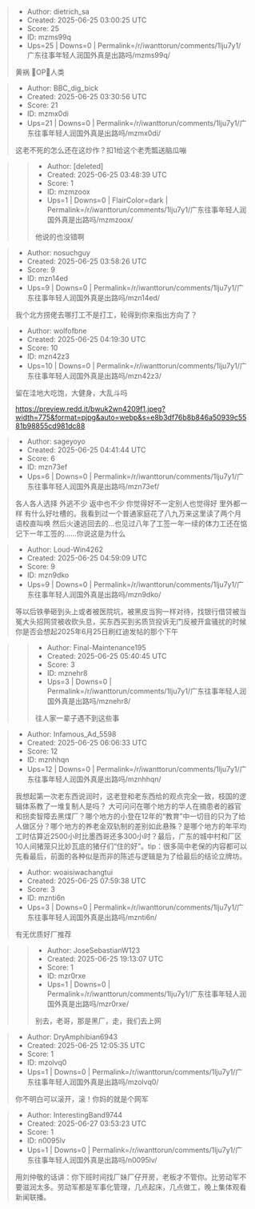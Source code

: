 > - Author: dietrich_sa
> - Created: 2025-06-25 03:00:25 UTC
> - Score: 25
> - ID: mzms99q
> - Ups=25 | Downs=0 | Permalink=/r/iwanttorun/comments/1lju7y1/广东往事年轻人润国外真是出路吗/mzms99q/
>
> 黄祸 🫷OP🫸人类

> - Author: BBC_dig_bick
> - Created: 2025-06-25 03:30:56 UTC
> - Score: 21
> - ID: mzmx0di
> - Ups=21 | Downs=0 | Permalink=/r/iwanttorun/comments/1lju7y1/广东往事年轻人润国外真是出路吗/mzmx0di/
>
> 这老不死的怎么还在这炒作？扣1给这个老秃瓢送脑瓜嘣

>> - Author: [deleted]
>> - Created: 2025-06-25 03:48:39 UTC
>> - Score: 1
>> - ID: mzmzoox
>> - Ups=1 | Downs=0 | FlairColor=dark | Permalink=/r/iwanttorun/comments/1lju7y1/广东往事年轻人润国外真是出路吗/mzmzoox/
>>
>> 他说的也没错啊

> - Author: nosuchguy
> - Created: 2025-06-25 03:58:26 UTC
> - Score: 9
> - ID: mzn14ed
> - Ups=9 | Downs=0 | Permalink=/r/iwanttorun/comments/1lju7y1/广东往事年轻人润国外真是出路吗/mzn14ed/
>
> 我个北方捞佬去哪打工不是打工，轮得到你来指出方向了？

> - Author: wolfofbne
> - Created: 2025-06-25 04:19:30 UTC
> - Score: 10
> - ID: mzn42z3
> - Ups=10 | Downs=0 | Permalink=/r/iwanttorun/comments/1lju7y1/广东往事年轻人润国外真是出路吗/mzn42z3/
>
> 留在洼地大吃饱，大健身，大乱斗吗
> 
> https://preview.redd.it/bwuk2wn4209f1.jpeg?width=775&format=pjpg&auto=webp&s=e8b3df76b8b846a50939c5581b98855cd981dc88

> - Author: sageyoyo
> - Created: 2025-06-25 04:41:44 UTC
> - Score: 6
> - ID: mzn73ef
> - Ups=6 | Downs=0 | Permalink=/r/iwanttorun/comments/1lju7y1/广东往事年轻人润国外真是出路吗/mzn73ef/
>
> 各人各人选择 外逃不少 返中也不少 你觉得好不一定别人也觉得好 里外都一样 有什么好吐槽的。我看到过一个普通家庭花了八九万来这里读了两个月语校直叫唤 然后火速逃回去的…也见过八年了工签一年一续的体力工还在惦记下一年工签的……你说这是为什么

> - Author: Loud-Win4262
> - Created: 2025-06-25 04:59:09 UTC
> - Score: 9
> - ID: mzn9dko
> - Ups=9 | Downs=0 | Permalink=/r/iwanttorun/comments/1lju7y1/广东往事年轻人润国外真是出路吗/mzn9dko/
>
> 等以后铁拳砸到头上或者被医院坑，被黑皮当狗一样对待，找银行借贷被当冤大头招网贷被收砍头息，买东西买到劣质货投诉无门反被开盒骚扰的时候你是否会想起2025年6月25日刷红迪发帖的那个下午

>> - Author: Final-Maintenance195
>> - Created: 2025-06-25 05:40:45 UTC
>> - Score: 3
>> - ID: mznehr8
>> - Ups=3 | Downs=0 | Permalink=/r/iwanttorun/comments/1lju7y1/广东往事年轻人润国外真是出路吗/mznehr8/
>>
>> 往人家一辈子遇不到这些事

> - Author: Infamous_Ad_5598
> - Created: 2025-06-25 06:06:33 UTC
> - Score: 12
> - ID: mznhhqn
> - Ups=12 | Downs=0 | Permalink=/r/iwanttorun/comments/1lju7y1/广东往事年轻人润国外真是出路吗/mznhhqn/
>
> 我想起第一次老东西说润时，这老登和老东西给的观点完全一致，枝国的逻辑体系教了一堆复制人是吗？ 大可问问在哪个地方的华人在摘患者的器官和拐卖智障去黑煤厂？哪个地方的小登在12年的“教育”中一切目的只为了给人做区分？哪个地方的养老金双轨制的差别如此悬殊？是哪个地方的年平均工时估算近2500小时比墨西哥还多300小时？最后，广东的城中村和厂区10人间猪笼只比妙瓦底的猪仔们“住的好”。tip：很多简中老保的内容都可以先看最后，前面的各种似是而非的陈述与逻辑是为了给最后的结论立牌坊。

> - Author: woaisiwachangtui
> - Created: 2025-06-25 07:59:38 UTC
> - Score: 3
> - ID: mznti6n
> - Ups=3 | Downs=0 | Permalink=/r/iwanttorun/comments/1lju7y1/广东往事年轻人润国外真是出路吗/mznti6n/
>
> 有无优质好厂推荐

>> - Author: JoseSebastianW123
>> - Created: 2025-06-25 19:13:07 UTC
>> - Score: 1
>> - ID: mzr0rxe
>> - Ups=1 | Downs=0 | Permalink=/r/iwanttorun/comments/1lju7y1/广东往事年轻人润国外真是出路吗/mzr0rxe/
>>
>> 别去，老哥，那是黑厂，走，我们去上网

> - Author: DryAmphibian6943
> - Created: 2025-06-25 12:05:35 UTC
> - Score: 1
> - ID: mzolvq0
> - Ups=1 | Downs=0 | Permalink=/r/iwanttorun/comments/1lju7y1/广东往事年轻人润国外真是出路吗/mzolvq0/
>
> 你不明白可以滚开，滚！你妈的就是个网军

> - Author: InterestingBand9744
> - Created: 2025-06-27 03:53:23 UTC
> - Score: 1
> - ID: n0095lv
> - Ups=1 | Downs=0 | Permalink=/r/iwanttorun/comments/1lju7y1/广东往事年轻人润国外真是出路吗/n0095lv/
>
> 用刘仲敬的话讲：你下班时间找厂妹厂仔开房，老板才不管你。比劳动军不要滋润太多。劳动军都是军事化管理，几点起床，几点做工，晚上集体观看新闻联播。

